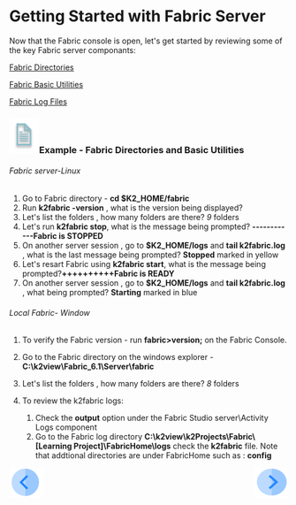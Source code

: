 # Getting Started with Fabric Server

Now that the Fabric console is open, let's get started by reviewing some of the key Fabric server componants:

[Fabric Directories](/articles/02_fabric_architecture/02_fabric_directories.md)

[Fabric Basic Utilities](/articles/02_fabric_architecture/03_fabric_basics_getting_started.md)

[Fabric Log Files]()<!--Add link to 21.1 Fabric troubleshoot log files-->

### ![](/academy/Training_Level_1/03_fabric_basic_LU/images/example.png)Example - Fabric Directories and Basic Utilities

###### Fabric server-Linux

1. Go to Fabric  directory -  **cd $K2_HOME/fabric**
2. Run **k2fabric -version** , what is the version being displayed?
3. Let's list the folders , how many folders are there? *9* folders
4. Let's run **k2fabric stop**, what is the message being prompted? **------------Fabric is STOPPED**
5. On another server session , go to **$K2_HOME/logs** and **tail k2fabric.log** , what is the last message being prompted? **Stopped** marked in yellow
6. Let's resart Fabric using **k2fabric start**, what is the message being prompted?**++++++++++Fabric is READY**
7. On another server session , go to **$K2_HOME/logs** and **tail k2fabric.log** , what being prompted? **Starting** marked in blue

###### Local Fabric- Window

1. To verify the Fabric version - run **fabric>version;** on the Fabric Console.

2. Go to the Fabric directory on the windows explorer - **C:\k2view\Fabric_6.1\Server\fabric**

3. Let's list the folders , how many folders are there? *8* folders

4. To review the k2fabric logs: 

   1. Check the **output** option under the Fabric Studio server\Activity Logs component
   2. Go to the Fabric log directory **C:\k2view\k2Projects\Fabric\\[Learning Project]\FabricHome\logs** check the **k2fabric** file. Note that addtional directories are under FabricHome such as : **config**

   

 [![Previous](/articles/images/Previous.png)](/academy/Training_Level_1/04_fabric_runtime/01_fabric_runtime_overview.md)[<img align="right" width="60" height="54" src="/articles/images/Next.png">](/academy/Training_Level_1/04_fabric_runtime/03_fabric_deployment.md)

